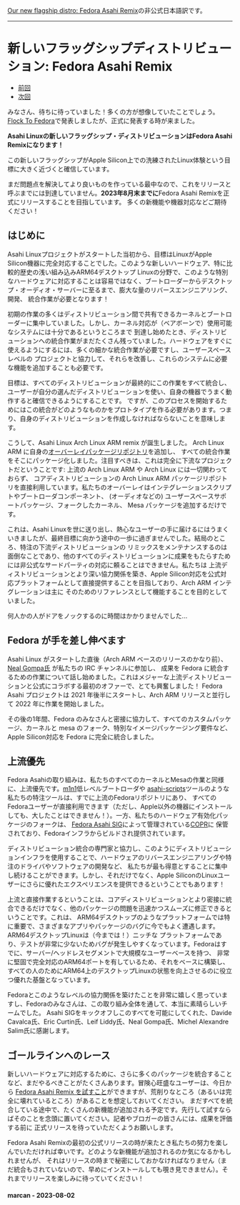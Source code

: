 [Our new flagship distro: Fedora Asahi Remix](https://asahilinux.org/2023/08/fedora-asahi-remix/)の非公式日本語訳です。

---
# 新しいフラッグシップディストリビューション: Fedora Asahi Remix

- [前回](https://github.com/asfdrwe/asahi-linux-translations/blob/main/GPU202306.md)
- [次回](https://github.com/asfdrwe/asahi-linux-translations/blob/main/GPU202308.md)

みなさん、待ちに待っていました！多くの方が想像していたことでしょう。[Flock To Fedora](https://flocktofedora.org/)で発表しましたが、正式に発表する時が来ました。

**Asahi Linuxの新しいフラッグシップ・ディストリビューションはFedora Asahi Remixになります！**

この新しいフラッグシップがApple Silicon上での洗練されたLinux体験という目標に大きく近づくと確信しています。

まだ問題点を解決してより良いものを作っている最中なので、これをリリースと呼ぶまでには到達していません。**2023年8月末までに**Fedora Asahi Remixを正式にリリースすることを目指しています。
多くの新機能や機器対応などご期待ください！

## はじめに
Asahi Linuxプロジェクトがスタートした当初から、目標はLinuxがApple Silicon機器に完全対応することでした。このような新しいハードウェア、特に比較的歴史の浅い組み込みARM64デスクトップ
Linuxの分野で、このような特別なハードウェアに対応することは容易ではなく、ブートローダーからデスクトップ・オーディオ・サーバーに至るまで、膨大な量のリバースエンジニアリング、開発、
統合作業が必要となります！

初期の作業の多くはディストリビューション間で共有できるカーネルとブートローダーに集中していました。しかし、カーネル対応が（ベアボーンで）使用可能なシステムには十分であるというところまで
到達し始めたとき、ディストリビューションへの統合作業がまだたくさん残っていました。ハードウェアをすぐに使えるようにするには、多くの細かな統合作業が必要ですし、ユーザースペースレベルの
プロジェクトと協力して、それらを改善し、これらのシステムに必要な機能を追加することも必要です。

目標は、すべてのディストリビューションが最終的にこの作業をすべて統合し、ユーザーが自分の選んだディストリビューションを使い、自身の機器でうまく動作すると確信できるようにすることです。
ですが、このプロセスを開始するためにはこの統合がどのようなものかをプロトタイプを作る必要があります。つまり、自身のディストリビューションを作成しなければならないことを意味します。

こうして、Asahi Linux Arch Linux ARM remix が誕生しました。 Arch Linux ARM に自身の[オーバーレイパッケージリポジトリ](https://github.com/AsahiLinux/PKGBUILDs)を追加し、
すべての統合作業をそこにパッケージ化しました。注目すべきは、これは完全に下流なプロジェクトだということです: 上流の Arch Linux ARM や Arch Linux には一切関わっておらず、
コアディストリビューションの Arch Linux ARM パッケージリポジトリを直接利用しています。私たちのオーバーレイはインテグレーションスクリプトやブートローダコンポーネント、
(オーディオなどの) ユーザースペースサポートパッケージ、フォークしたカーネル、 Mesa パッケージを追加するだけです。

これは、Asahi Linuxを世に送り出し、熱心なユーザーの手に届けるにはうまくいきましたが、最終目標に向かう途中の一歩に過ぎませんでした。結局のところ、特注の下流ディストリビューションの
リミックスをメンテナンスするのは面倒なことであり、他のすべてのディストリビューションに成果をもたらすためには非公式なサードパーティの対応に頼ることはできません。私たちは
上流ディストリビューションとより深い協力関係を築き、Apple Silicon対応を公式対応プラットフォームとして直接提供することを目指しており、Arch ARM インテグレーションは主に
そのためのリファレンスとして機能することを目的としていました。

何人かの人がドアをノックするのに時間はかかりませんでした...

## Fedora が手を差し伸べます

Asahi Linux がスタートした直後（Arch ARM ベースのリリースのかなり前）、[Neal Gompa氏](https://fedoraproject.org/wiki/User:Ngompa) が私たちの IRC チャンネルに参加し、
成果を Fedora に統合するための作業について話し始めました。これはメジャーな上流ディストリビューションと公式にコラボする最初のオファーで、とても興奮しました！
Fedora Asahi プロジェクトは 2021 年後半にスタートし、Arch ARM リリースと並行して 2022 年に作業を開始しました。

その後の1年間、Fedora のみなさんと密接に協力して、すべてのカスタムパッケージ、カーネルと mesa のフォーク、特別なイメージパッケージング要件など、Apple Silicon対応を
Fedora に完全に統合しました。

## 上流優先

Fedora Asahiの取り組みは、私たちのすべてのカーネルとMesaの作業と同様に、上流優先です。[m1n1](https://packages.fedoraproject.org/pkgs/m1n1/m1n1/)低レベルブートローダや
[asahi-scripts](https://packages.fedoraproject.org/pkgs/asahi-scripts/asahi-scripts/)ツールのような私たちの特注ツールは、すでに上流のFedoraリポジトリにあり、
すべてのFedoraユーザーが直接利用できます（ただし、Apple以外の機器にインストールしても、大したことはできません！）。一方、私たちのハードウェア有効化パッケージのフォークは、
[Fedora Asahi SIG](https://fedoraproject.org/wiki/SIGs/Asahi)によって管理されている[COPR](https://copr.fedorainfracloud.org/groups/g/asahi/coprs/)に
保管されており、Fedoraインフラからビルドされ提供されています。

ディストリビューション統合の専門家と協力し、このようにディストリビューションインフラを使用することで、ハードウェアのリバースエンジニアリングや特注のドライバやソフトウェアの開発など、
私たちが最も得意とすることに集中し続けることができます。しかし、それだけでなく、Apple SiliconのLinuxユーザーにさらに優れたエクスペリエンスを提供できるということでもあります！

上流と直接作業するということは、コアディストリビューションとより密接に統合できるだけでなく、他のパッケージの問題を迅速かつスムーズに修正できるということです。これは、
ARM64デスクトップのようなプラットフォームでは特に重要で、さまざまなアプリやパッケージのバグに今でもよく遭遇します。ARM64デスクトップLinuxは（今までは！）ニッチな
プラットフォームであり、テストが非常に少ないためバグが発生しやすくなっています。Fedoraはすでに、サーバー/ヘッドレスセグメントで大規模なユーザーベースを持つ、
非常に堅固で完全対応のARM64ポートを有しているため、それをベースに構築し、すべての人のためにARM64上のデスクトップLinuxの状態を向上させるのに役立つ優れた基盤となっています。

Fedoraとこのようなレベルの協力関係を築けたことを非常に嬉しく思っていますし、Fedoraのみなさんは、この取り組み全体を通して、本当に素晴らしいチームでした。
Asahi SIGをキックオフしこのすべてを可能にしてくれた、Davide Cavalca氏、Eric Curtin氏、Leif Liddy氏、Neal Gompa氏、Michel Alexandre Salim氏に感謝します。

## ゴールラインへのレース

新しいハードウェアに対応するために、さらに多くのパッケージを統合することなど、まだやるべきことがたくさんあります。冒険心旺盛なユーザーは、今日から
[Fedora Asahi Remix を試すこと](https://fedora-asahi-remix.org/)ができますが、荒削りなところ（あるいは完全に壊れているところ）があることを想定しておいてください。
まだすべてを統合している途中で、たくさんの新機能が追加される予定です。先行して試すならばそのことを念頭に置いてください。記者やブロガーの皆さんには、成果を評価する前に
正式リリースを待っていただくようお願いします。

Fedora Asahi Remixの最初の公式リリースの時が来たとき私たちの努力を楽しんでいただければ幸いです。どのような新機能が追加されるのか気になるかもしれませんが、
それはリリースの時まで秘密にしておかなければなりません（まだ統合もされていないので、早めにインストールしても覗き見できません）。それまでリリースを楽しみに待っていてください！

#### marcan - 2023-08-02
